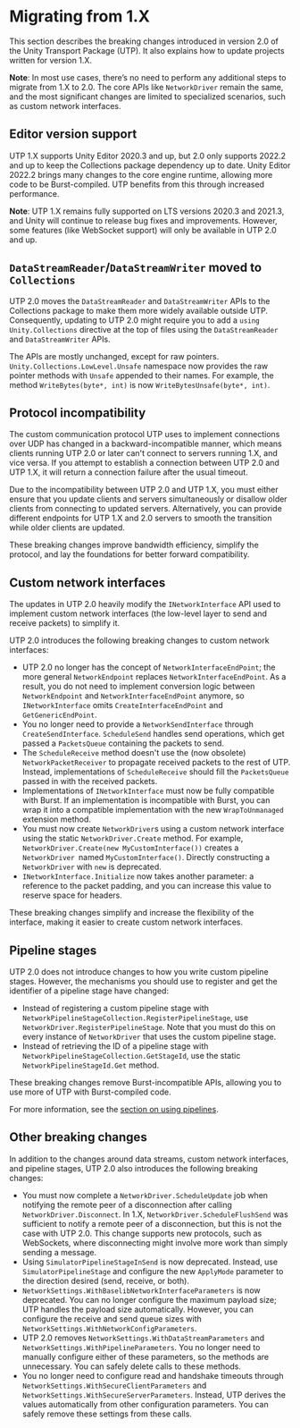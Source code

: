 # Migrating from 1.X

This section describes the breaking changes introduced in version 2.0 of the Unity Transport Package (UTP). It also explains how to update projects written for version 1.X.

**Note**: In most use cases, there’s no need to perform any additional steps to migrate from 1.X to 2.0. The core APIs like `NetworkDriver` remain the same, and the most significant changes are limited to specialized scenarios, such as custom network interfaces.

## Editor version support

UTP 1.X supports Unity Editor 2020.3 and up, but 2.0 only supports 2022.2 and up to keep the Collections package dependency up to date. Unity Editor 2022.2 brings many changes to the core engine runtime, allowing more code to be Burst-compiled. UTP benefits from this through increased performance.

**Note**: UTP 1.X remains fully supported on LTS versions 2020.3 and 2021.3, and Unity will continue to release bug fixes and improvements. However, some features (like WebSocket support) will only be available in UTP 2.0 and up.

## `DataStreamReader`/`DataStreamWriter` moved to `Collections`

UTP 2.0 moves the `DataStreamReader` and `DataStreamWriter` APIs to the Collections package to make them more widely available outside UTP. Consequently, updating to UTP 2.0 might require you to add a `using Unity.Collections` directive at the top of files using the `DataStreamReader` and `DataStreamWriter` APIs.

The APIs are mostly unchanged, except for raw pointers. `Unity.Collections.LowLevel.Unsafe` namespace now provides the raw pointer methods with `Unsafe` appended to their names. For example, the method `WriteBytes(byte*, int)` is now `WriteBytesUnsafe(byte*, int)`.

## Protocol incompatibility

The custom communication protocol UTP uses to implement connections over UDP has changed in a backward-incompatible manner, which means clients running UTP 2.0 or later can't connect to servers running 1.X, and vice versa. If you attempt to establish a connection between UTP 2.0 and UTP 1.X, it will return a connection failure after the usual timeout.

Due to the incompatibility between UTP 2.0 and UTP 1.X, you must either ensure that you update clients and servers simultaneously or disallow older clients from connecting to updated servers. Alternatively, you can provide different endpoints for UTP 1.X and 2.0 servers to smooth the transition while older clients are updated.

These breaking changes improve bandwidth efficiency, simplify the protocol, and lay the foundations for better forward compatibility.

## Custom network interfaces

The updates in UTP 2.0 heavily modify the `INetworkInterface` API used to implement custom network interfaces (the low-level layer to send and receive packets) to simplify it.

UTP 2.0 introduces the following breaking changes to custom network interfaces:

* UTP 2.0 no longer has the concept of `NetworkInterfaceEndPoint`; the more general `NetworkEndpoint` replaces `NetworkInterfaceEndPoint`. As a result, you do not need to implement conversion logic between `NetworkEndpoint` and `NetworkInterfaceEndPoint` anymore, so `INetworkInterface` omits `CreateInterfaceEndPoint` and `GetGenericEndPoint`.
* You no longer need to provide a `NetworkSendInterface` through `CreateSendInterface`. `ScheduleSend` handles send operations, which get passed a `PacketsQueue` containing the packets to send.
* The `ScheduleReceive` method doesn't use the (now obsolete) `NetworkPacketReceiver` to propagate received packets to the rest of UTP. Instead, implementations of `ScheduleReceive` should fill the `PacketsQueue` passed in with the received packets.
* Implementations of `INetworkInterface` must now be fully compatible with Burst. If an implementation is incompatible with Burst, you can wrap it into a compatible implementation with the new `WrapToUnmanaged` extension method.
* You must now create `NetworkDriver`s using a custom network interface using the static `NetworkDriver.Create` method. For example, `NetworkDriver.Create(new MyCustomInterface())` creates a `NetworkDriver `named `MyCustomInterface()`. Directly constructing a `NetworkDriver` with `new` is deprecated.
* `INetworkInterface.Initialize` now takes another parameter: a reference to the packet padding, and you can increase this value to reserve space for headers.

These breaking changes simplify and increase the flexibility of the interface, making it easier to create custom network interfaces.

## Pipeline stages

UTP 2.0 does not introduce changes to how you write custom pipeline stages. However, the mechanisms you should use to register and get the identifier of a pipeline stage have changed:

* Instead of registering a custom pipeline stage with `NetworkPipelineStageCollection.RegisterPipelineStage`, use `NetworkDriver.RegisterPipelineStage`. Note that you must do this on every instance of `NetworkDriver` that uses the custom pipeline stage.
* Instead of retrieving the ID of a pipeline stage with `NetworkPipelineStageCollection.GetStageId`, use the static `NetworkPipelineStageId.Get` method.

These breaking changes remove Burst-incompatible APIs, allowing you to use more of UTP with Burst-compiled code.

For more information, see the [section on using pipelines](pipelines-usage.md).

## Other breaking changes

In addition to the changes around data streams, custom network interfaces, and pipeline stages, UTP 2.0 also introduces the following breaking changes:

* You must now complete a `NetworkDriver.ScheduleUpdate` job when notifying the remote peer of a disconnection after calling `NetworkDriver.Disconnect`. In 1.X, `NetworkDriver.ScheduleFlushSend` was sufficient to notify a remote peer of a disconnection, but this is not the case with UTP 2.0. This change supports new protocols, such as WebSockets, where disconnecting might involve more work than simply sending a message.
* Using `SimulatorPipelineStageInSend` is now deprecated. Instead, use `SimulatorPipelineStage` and configure the new `ApplyMode` parameter to the direction desired (send, receive, or both).
* `NetworkSettings.WithBaselibNetworkInterfaceParameters` is now deprecated. You can no longer configure the maximum payload size; UTP handles the payload size automatically. However, you can configure the receive and send queue sizes with `NetworkSettings.WithNetworkConfigParameters`.
* UTP 2.0 removes `NetworkSettings.WithDataStreamParameters` and `NetworkSettings.WithPipelineParameters`. You no longer need to manually configure either of these parameters, so the methods are unnecessary. You can safely delete calls to these methods.
* You no longer need to configure read and handshake timeouts through `NetworkSettings.WithSecureClientParameters` and `NetworkSettings.WithSecureServerParameters`. Instead, UTP derives the values automatically from other configuration parameters. You can safely remove these settings from these calls.

